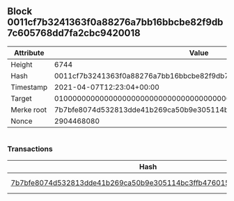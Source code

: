 ## Block 0011cf7b3241363f0a88276a7bb16bbcbe82f9db7c605768dd7fa2cbc9420018

Attribute | Value
--- | ---
Height | 6744
Hash | 0011cf7b3241363f0a88276a7bb16bbcbe82f9db7c605768dd7fa2cbc9420018
Timestamp | 2021-04-07T12:23:04+00:00
Target | 0100000000000000000000000000000000000000000000000000000000000000
Merke root | 7b7bfe8074d532813dde41b269ca50b9e305114bc3ffb476015b80123180fbc1
Nonce | 2904468080

```

```

### Transactions

Hash | Amount
--- | ---
[7b7bfe8074d532813dde41b269ca50b9e305114bc3ffb476015b80123180fbc1](7b7bfe8074d532813dde41b269ca50b9e305114bc3ffb476015b80123180fbc1.md) | 10.00000000 SKEPTI 
